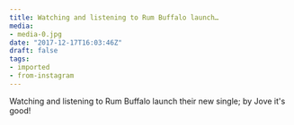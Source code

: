 ```yaml
---
title: Watching and listening to Rum Buffalo launch…
media:
- media-0.jpg
date: "2017-12-17T16:03:46Z"
draft: false
tags:
- imported
- from-instagram
---
```

Watching and listening to Rum Buffalo launch their new single; by Jove it's good\!
